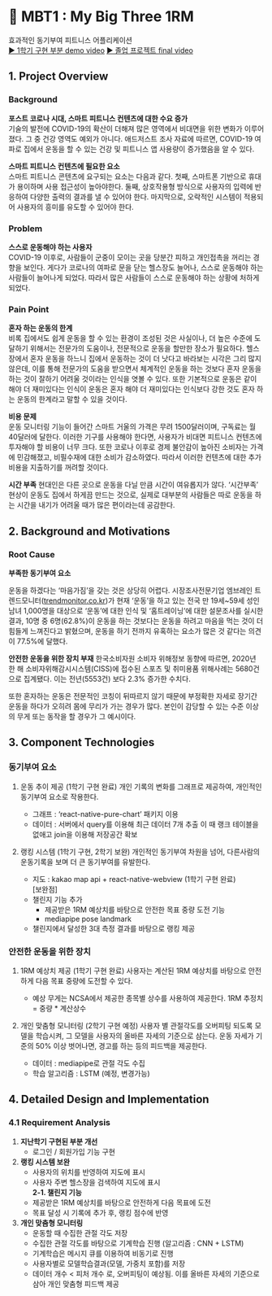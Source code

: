 # 💪 MBT1 : My Big Three 1RM

효과적인 동기부여 피트니스 어플리케이션<br/>
[▶️ 1학기 구현 부분 demo video](https://www.youtube.com/watch?v=lEyoYJpFPHU)
[▶️ 졸업 프로젝트 final video](https://youtu.be/gI5CDWbODE0)

## 1. Project Overview
### Background
**포스트 코로나 시대, 스마트 피트니스 컨텐츠에 대한 수요 증가**<br/>
기술의 발전에 COVID-19의 확산이 더해져 많은 영역에서 비대면을 위한 변화가 이루어졌다. 그 중 건강 영역도 예외가 아니다. 애드저스트 조사 자료에 따르면, COVID-19 여파로 집에서 운동을 할 수 있는 건강 및 피트니스 앱 사용량이 증가했음을 알 수 있다.

**스마트 피트니스 컨텐츠에 필요한 요소**<br/>
스마트 피트니스 콘텐츠에 요구되는 요소는 다음과 같다. 첫째, 스마트폰 기반으로 휴대가 용이하며 사용 접근성이 높아야한다. 둘째, 상호작용형 방식으로 사용자의 입력에 반응하여 다양한 출력의 결과를 낼 수 있어야 한다. 마지막으로, 오락적인 시스템이 적용되어 사용자의 흥미를 유도할 수 있어야 한다.

### Problem
**스스로 운동해야 하는 사용자**<br/>
COVID-19 이후로, 사람들이 군중이 모이는 곳을 당분간 피하고 개인접촉을 꺼리는 경향을 보인다. 게다가 코로나의 여파로 문을 닫는 헬스장도 늘어나, 스스로 운동해야 하는 사람들이 늘어나게 되었다. 따라서 많은 사람들이 스스로 운동해야 하는 상황에 처하게 되었다. 

### Pain Point
**혼자 하는 운동의 한계**<br/>
비록 집에서도 쉽게 운동을 할 수 있는 환경이 조성된 것은 사실이나, 더 높은 수준에 도달하기 위해서는 전문가의 도움이나, 전문적으로 운동을 할만한 장소가 필요하다. 헬스장에서 혼자 운동을 하느니 집에서 운동하는 것이 더 낫다고 바라보는 시각은 그리 많지 않은데, 이를 통해 전문가의 도움을 받으면서 체계적인 운동을 하는 것보다 혼자 운동을 하는 것이 잘하기 어려울 것이라는 인식을 엿볼 수 있다. 또한 기본적으로 운동은 같이 해야 더 재미있다는 인식이 운동은 혼자 해야 더 재미있다는 인식보다 강한 것도 혼자 하는 운동의 한계라고 말할 수 있을 것이다.

**비용 문제**<br/>
운동 모니터링 기능이 들어간 스마트 거울의 가격은 무려 1500달러이며, 구독료는 월 40달러에 달한다. 이러한 기구를 사용해야 한다면, 사용자가 비대면 피트니스 컨텐츠에 투자해야 할 비용이 너무 크다. 또한 코로나 이후로 경제 불안감이 높아진 소비자는 가격에 민감해졌고, 비필수재에 대한 소비가 감소하였다. 따라서 이러한 컨텐츠에 대한 추가 비용을 지출하기를 꺼려할 것이다.

**시간 부족**
현대인은 다른 곳으로 운동을 다닐 만큼 시간이 여유롭지가 않다. ‘시간부족’ 현상이 운동도 집에서 하게끔 만드는 것으로, 실제로 대부분의 사람들은 따로 운동을 하는 시간을 내기가 어려울 때가 많은 편이라는데 공감한다.

## 2. Background and Motivations
### Root Cause
**부족한 동기부여 요소**

운동을 하겠다는 ‘마음가짐’을 갖는 것은 상당히 어렵다. 시장조사전문기업 엠브레인 트렌드모니터([trendmonitor.co.kr](http://trendmonitor.co.kr/))가 현재 ‘운동’을 하고 있는 전국 만 19세~59세 성인남녀 1,000명을 대상으로 ‘운동’에 대한 인식 및 ‘홈트레이닝’에 대한 설문조사를 실시한 결과, 10명 중 6명(62.8%)이 운동을 하는 것보다는 운동을 하려고 마음을 먹는 것이 더 힘들게 느껴진다고 밝혔으며, 운동을 하기 전까지 유혹하는 요소가 많은 것 같다는 의견이 77.5%에 달했다. 

**안전한 운동을 위한 장치 부재**
한국소비자원 소비자 위해정보 동향에 따르면, 2020년 한 해 소비자위해감시시스템(CISS)에 접수된 스포츠 및 취미용품 위해사례는 5680건으로 집계됐다. 이는 전년(5553건) 보다 2.3% 증가한 수치다.

또한 혼자하는 운동은 전문적인 코칭이 뒤따르지 않기 때문에 부정확한 자세로 장기간 운동을 하다가 오히려 몸에 무리가 가는 경우가 많다. 본인이 감당할 수 있는 수준 이상의 무게 또는 동작을 할 경우가 그 예시이다.
    
## 3. Component Technologies
### 동기부여 요소
1. 운동 추이 제공 (1학기 구현 완료)
    개인 기록의 변화를 그래프로 제공하여, 개인적인 동기부여 요소로 작용한다.
    - 그래프 : ‘react-native-pure-chart’ 패키지 이용
    - 데이터 : 서버에서 query를 이용해 최근 데이터 7개 추출
        이 때 랭크 테이블을 없애고 join을 이용해 저장공간 확보
        
2. 랭킹 시스템 (1학기 구현, 2학기 보완)
    개인적인 동기부여 차원을 넘어, 다른사람의 운동기록을 보며 더 큰 동기부여를 유발한다.
    - 지도 : kakao map api + react-native-webview (1학기 구현 완료)<br/>
[보완점]
    - 챌린지 기능 추가
        - 제공받은 1RM 예상치를 바탕으로 안전한 목표 중량 도전 기능
        - mediapipe pose landmark
    - 챌린지에서 달성한 3대 측정 결과를 바탕으로 랭킹 제공
    
### 안전한 운동을 위한 장치
1. 1RM 예상치 제공 (1학기 구현 완료)
    사용자는 계산된 1RM 예상치를 바탕으로 안전하게 다음 목표 중량에 도전할 수 있다.
    - 예상 무게는 NCSA에서 제공한 종목별 상수를 사용하여 제공한다.
        1RM 추정치 = 중량 * 계산상수
        
2. 개인 맞춤형 모니터링 (2학기 구현 예정)
    사용자 별 관절각도를 오버피팅 되도록 모델을 학습시켜, 그 모델을 사용자의 올바른 자세의 기준으로 삼는다.
    운동 자세가 기준의 50% 이상 벗어나면, 경고를 하는 등의 피드백을 제공한다.
    - 데이터 : mediapipe로 관절 각도 수집
    - 학습 알고리즘 : LSTM (예정, 변경가능)

## 4. Detailed Design and Implementation

### 4.1 Requirement Analysis

1. **지난학기 구현된 부분 개선**
    - 로그인 / 회원가입 기능 구현
2. **랭킹 시스템 보완**
    - 사용자의 위치를 반영하여 지도에 표시
    - 사용자 주변 헬스장을 검색하여 지도에 표시
<br/>**2-1. 챌린지 기능**
    - 제공받은 1RM 예상치를 바탕으로 안전하게 다음 목표에 도전
    - 목표 달성 시 기록에 추가 후, 랭킹 점수에 반영
3. **개인 맞춤형 모니터링**
    - 운동할 때 수집한 관절 각도 저장
    - 수집한 관절 각도를 바탕으로 기계학습 진행 (알고리즘 : CNN + LSTM)
    - 기계학습은 메시지 큐를 이용하여 비동기로 진행
    - 사용자별로 모델학습결과(모델, 가중치 포함)를 저장
    - 데이터 개수 < 피처 개수 로, 오버피팅이 예상됨. 이를 올바른 자세의 기준으로 삼아 개인 맞춤형 피드백 제공

